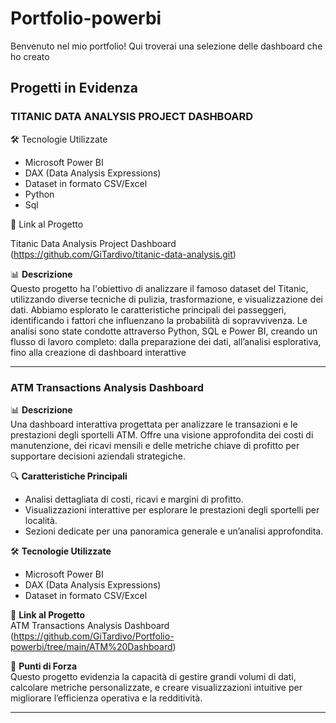 # Portfolio-powerbi

Benvenuto nel mio portfolio! Qui troverai una selezione delle dashboard che ho creato

## Progetti in Evidenza

### TITANIC DATA ANALYSIS PROJECT DASHBOARD

🛠️ Tecnologie Utilizzate

  - Microsoft Power BI
  - DAX (Data Analysis Expressions)
  - Dataset in formato CSV/Excel
  - Python
  - Sql

📂 Link al Progetto

Titanic Data Analysis Project Dashboard (https://github.com/GiTardivo/titanic-data-analysis.git)

📊 **Descrizione**  
Questo progetto ha l'obiettivo di analizzare il famoso dataset del Titanic, utilizzando diverse tecniche di pulizia, trasformazione, e visualizzazione dei dati. Abbiamo esplorato le caratteristiche principali dei passeggeri, identificando i fattori che influenzano la probabilità di sopravvivenza.
Le analisi sono state condotte attraverso Python, SQL e Power BI, creando un flusso di lavoro completo: dalla preparazione dei dati, all’analisi esplorativa, fino alla creazione di dashboard interattive

------------------------------------------------------

### ATM Transactions Analysis Dashboard 

📊 **Descrizione**  
Una dashboard interattiva progettata per analizzare le transazioni e le prestazioni degli sportelli ATM. Offre una visione approfondita dei costi di manutenzione, dei ricavi mensili e delle metriche chiave di profitto per supportare decisioni aziendali strategiche.

🔍 **Caratteristiche Principali**  
- Analisi dettagliata di costi, ricavi e margini di profitto.
- Visualizzazioni interattive per esplorare le prestazioni degli sportelli per località.
- Sezioni dedicate per una panoramica generale e un’analisi approfondita.

🛠️ **Tecnologie Utilizzate**  
- Microsoft Power BI  
- DAX (Data Analysis Expressions)  
- Dataset in formato CSV/Excel  

📂 **Link al Progetto**  
ATM Transactions Analysis Dashboard (https://github.com/GiTardivo/Portfolio-powerbi/tree/main/ATM%20Dashboard)

🌟 **Punti di Forza**  
Questo progetto evidenzia la capacità di gestire grandi volumi di dati, calcolare metriche personalizzate, e creare visualizzazioni intuitive per migliorare l’efficienza operativa e la redditività.

---


